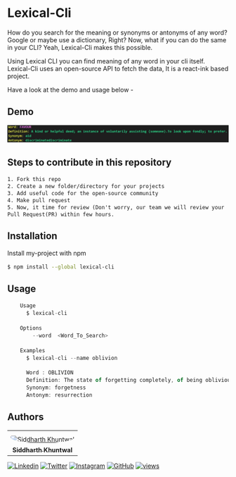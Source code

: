 # Lexical-Cli

How do you search for the meaning or synonyms or antonyms of any word?
Google or maybe use a dictionary, Right? Now, what if you can do the same in your CLI?
Yeah, Lexical-Cli makes this possible.

Using Lexical CLI you can find meaning of any word in your cli itself. Lexical-Cli uses an open-source API to fetch the data, It is a react-ink based project.

Have a look at the demo and usage below -

## Demo

![Example Image](./assets/example-img.jpg)

## Steps to contribute in this repository

    1. Fork this repo
    2. Create a new folder/directory for your projects
    3. Add useful code for the open-source community
    4. Make pull request
    5. Now, it time for review (Don't worry, our team we will review your Pull Request(PR) within few hours.

## Installation

Install my-project with npm

```bash
$ npm install --global lexical-cli
```

## Usage

```javascript
 	Usage
	  $ lexical-cli

	Options
		--word  <Word_To_Search>

	Examples
	  $ lexical-cli --name oblivion

	  Word : OBLIVION
	  Definition: The state of forgetting completely, of being oblivious, unconscious, unaware, as when sleeping, drunk, or dead.To consign to oblivion; to efface utterly.
	  Synonym: forgetness
	  Antonym: resurrection
```

## Authors

<table>
<tr>
    <td align="center" style="word-wrap: break-word; width: 200.0; height: 200.0">
        <a href=https://www.linkedin.com/in/sidlyf>
            <img src=https://avatars.githubusercontent.com/u/76204320?v=4 width="200;"  style="border-radius:50%;align-items:center;justify-content:center;overflow:hidden;padding-top:10px" alt="Siddharth Khuntwal"/>
            <br />
            <sub style="font-size:14px"><b>Siddharth Khuntwal</b></sub>
        </a>
    </td>
</tr>
</table>

[![Linkedin](https://img.shields.io/badge/-LinkedIn-blue?style=flat-square&logo=Linkedin&logoColor=white&link=https://www.linkedin.com/in/sidlyf/)](https://www.linkedin.com/in/sidlyf/)
[![Twitter](https://img.shields.io/badge/-Twitter-%231DA1F2.svg?style=flat-square&logo=twitter&logoColor=white&link=https://twitter.com/siddlyf)](https://twitter.com/siddlyf)
[![Instagram](https://img.shields.io/badge/-Instagram-red?style=flat-square&logo=Instagram&logoColor=white&link=https://www.instagram.com/sidlyf/)](https://www.instagram.com/sidlyf/)
[![GitHub](https://img.shields.io/badge/-Github-%23100000.svg?&style=flat-square&logo=github&logoColor=white&link=https://github.com/sid-khuntwal)](https://github.com/sid-khuntwal)
[![views](https://komarev.com/ghpvc/?username=codemistic&label=Profile%20views&color=0e75b6&style=flat)](https://github.com/sid-khuntwal)

